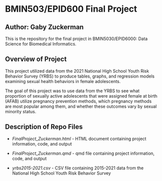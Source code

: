 # BMIN503/EPID600 Final Project

## Author: Gaby Zuckerman

This is the repository for the final project in BMIN5030/EPID6000: Data Science for Biomedical Informatics.

## Overview of Project

This project utilized data from the 2021 National High School Youth Risk Behavior Survey (YRBS) to produce tables, graphs, and regression models examining sexual health behaviors in female adolescents.

The goal of this project was to use data from the YRBS to see what proportion of sexually active adolescents that were assigned female at birth (AFAB) utilize pregnancy prevention methods, which pregnancy methods are most popular among them, and whether these outcomes vary by sexual minority status.

## Description of Repo Files

-   *FinalProject_Zuckerman.html* - HTML document containing project information, code, and output

-   *FinalProject_Zuckerman.qmd* - qmd file containing project information, code, and output

-   *yrbs2015-2021.csv* - CSV file containing 2015-2021 data from the National High School Youth Risk Behavior Survey

<!-- Links -->
